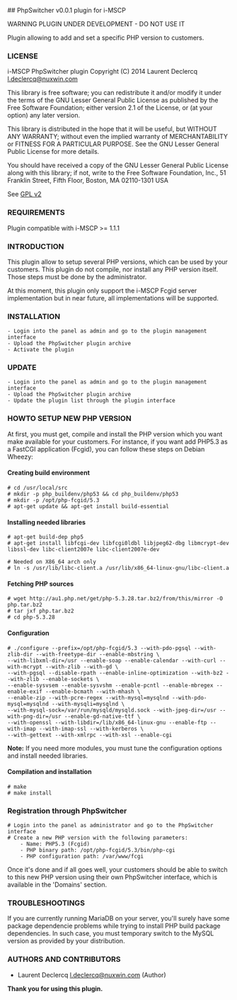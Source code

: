 ## PhpSwitcher v0.0.1 plugin for i-MSCP

WARNING PLUGIN UNDER DEVELOPMENT - DO NOT USE IT

Plugin allowing to add and set a specific PHP version to customers.

### LICENSE

 i-MSCP PhpSwitcher plugin
 Copyright (C) 2014 Laurent Declercq <l.declercq@nuxwin.com>

 This library is free software; you can redistribute it and/or
 modify it under the terms of the GNU Lesser General Public
 License as published by the Free Software Foundation; either
 version 2.1 of the License, or (at your option) any later version.

 This library is distributed in the hope that it will be useful,
 but WITHOUT ANY WARRANTY; without even the implied warranty of
 MERCHANTABILITY or FITNESS FOR A PARTICULAR PURPOSE.  See the GNU
 Lesser General Public License for more details.

 You should have received a copy of the GNU Lesser General Public
 License along with this library; if not, write to the Free Software
 Foundation, Inc., 51 Franklin Street, Fifth Floor, Boston, MA  02110-1301  USA

 See [GPL v2](http://www.gnu.org/licenses/lgpl-2.1.txt "LGPL v2.1")

### REQUIREMENTS

Plugin compatible with i-MSCP >= 1.1.1

### INTRODUCTION

This plugin allow to setup several PHP versions, which can be used by your customers. This plugin do not compile, nor
install any PHP version itself. Those steps must be done by the administrator.

At this moment, this plugin only support the i-MSCP Fcgid server implementation but in near future, all implementations
will be supported.

### INSTALLATION

	- Login into the panel as admin and go to the plugin management interface
	- Upload the PhpSwitcher plugin archive
	- Activate the plugin

### UPDATE

	- Login into the panel as admin and go to the plugin management interface
	- Upload the PhpSwitcher plugin archive
	- Update the plugin list through the plugin interface

### HOWTO SETUP NEW PHP VERSION

At first, you must get, compile and install the PHP version which you want make available for your customers. For instance,
if you want add PHP5.3 as a FastCGI application (Fcgid), you can follow these steps on Debian Wheezy:

#### Creating build environment

	# cd /usr/local/src
	# mkdir -p php_buildenv/php53 && cd php_buildenv/php53
	# mkdir -p /opt/php-fcgid/5.3
	# apt-get update && apt-get install build-essential

#### Installing needed libraries

	# apt-get build-dep php5
	# apt-get install libfcgi-dev libfcgi0ldbl libjpeg62-dbg libmcrypt-dev libssl-dev libc-client2007e libc-client2007e-dev

	# Needed on X86_64 arch only
	# ln -s /usr/lib/libc-client.a /usr/lib/x86_64-linux-gnu/libc-client.a

#### Fetching PHP sources

	# wget http://au1.php.net/get/php-5.3.28.tar.bz2/from/this/mirror -O php.tar.bz2
	# tar jxf php.tar.bz2
	# cd php-5.3.28

#### Configuration

	# ./configure --prefix=/opt/php-fcgid/5.3 --with-pdo-pgsql --with-zlib-dir --with-freetype-dir --enable-mbstring \
	--with-libxml-dir=/usr --enable-soap --enable-calendar --with-curl --with-mcrypt --with-zlib --with-gd \
	--with-pgsql --disable-rpath --enable-inline-optimization --with-bz2 --with-zlib --enable-sockets \
	--enable-sysvsem --enable-sysvshm --enable-pcntl --enable-mbregex --enable-exif --enable-bcmath --with-mhash \
	--enable-zip --with-pcre-regex --with-mysql=mysqlnd --with-pdo-mysql=mysqlnd --with-mysqli=mysqlnd \
	--with-mysql-sock=/var/run/mysqld/mysqld.sock --with-jpeg-dir=/usr --with-png-dir=/usr --enable-gd-native-ttf \
	--with-openssl --with-libdir=/lib/x86_64-linux-gnu --enable-ftp --with-imap --with-imap-ssl --with-kerberos \
	--with-gettext --with-xmlrpc --with-xsl --enable-cgi

**Note:** If you need more modules, you must tune the configuration options and install needed libraries.

#### Compilation and installation

	# make
	# make install

### Registration through PhpSwitcher

	# Login into the panel as administrator and go to the PhpSwitcher interface
	# Create a new PHP version with the following parameters:
		- Name: PHP5.3 (Fcgid)
		- PHP binary path: /opt/php-fcgid/5.3/bin/php-cgi
		- PHP configuration path: /var/www/fcgi

Once it's done and if all goes well, your customers should be able to switch to this new PHP version using their own
PhpSwitcher interface, which is available in the 'Domains' section.

### TROUBLESHOOTINGS

If you are currently running MariaDB on your server, you'll surely have some package dependencie problems while trying
to install PHP build package dependencies. In such case, you must temporary switch to the MySQL version as provided by
your distribution.

### AUTHORS AND CONTRIBUTORS

 * Laurent Declercq <l.declercq@nuxwin.com> (Author)

**Thank you for using this plugin.**
